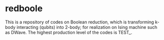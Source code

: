# redboole
This is a repository of codes on Boolean reduction, which is transforming k-body interacting (qubits) into 2-body; for realization on Ising machine such as DWave. The highest production level of the codes is TEST_.
